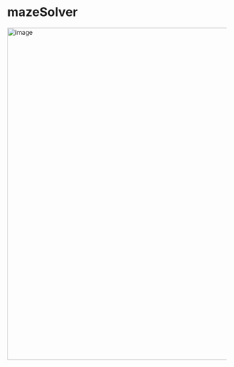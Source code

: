# mazeSolver
<img width="762" alt="image" src="https://github.com/luluagasantiago/mazeSolver/assets/150192572/70acc40c-5bc0-4be2-89af-8e1b045a974b">

